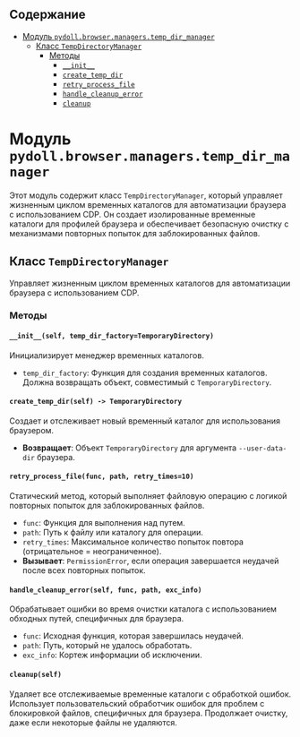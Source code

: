 ## Содержание

- [Модуль `pydoll.browser.managers.temp_dir_manager`](#модуль-pydollbrowsermanagerstemp_dir_manager)
  - [Класс `TempDirectoryManager`](#класс-tempdirectorymanager)
    - [Методы](#методы)
      - [`__init__`](#__init__self-temp_dir_factorytemporarydirectory)
      - [`create_temp_dir`](#create_temp_dirself---temporarydirectory)
      - [`retry_process_file`](#retry_process_filefunc-path-retry_times10)
      - [`handle_cleanup_error`](#handle_cleanup_errorself-func-path-exc_info)
      - [`cleanup`](#cleanupself)

# Модуль `pydoll.browser.managers.temp_dir_manager`

Этот модуль содержит класс `TempDirectoryManager`, который управляет жизненным циклом временных каталогов для автоматизации браузера с использованием CDP. Он создает изолированные временные каталоги для профилей браузера и обеспечивает безопасную очистку с механизмами повторных попыток для заблокированных файлов.

## Класс `TempDirectoryManager`

Управляет жизненным циклом временных каталогов для автоматизации браузера с использованием CDP.

### Методы

#### `__init__(self, temp_dir_factory=TemporaryDirectory)`

Инициализирует менеджер временных каталогов.

- `temp_dir_factory`: Функция для создания временных каталогов. Должна возвращать объект, совместимый с `TemporaryDirectory`.

#### `create_temp_dir(self) -> TemporaryDirectory`

Создает и отслеживает новый временный каталог для использования браузером.

- **Возвращает**: Объект `TemporaryDirectory` для аргумента `--user-data-dir` браузера.

#### `retry_process_file(func, path, retry_times=10)`

Статический метод, который выполняет файловую операцию с логикой повторных попыток для заблокированных файлов.

- `func`: Функция для выполнения над путем.
- `path`: Путь к файлу или каталогу для операции.
- `retry_times`: Максимальное количество попыток повтора (отрицательное = неограниченное).
- **Вызывает**: `PermissionError`, если операция завершается неудачей после всех повторных попыток.

#### `handle_cleanup_error(self, func, path, exc_info)`

Обрабатывает ошибки во время очистки каталога с использованием обходных путей, специфичных для браузера.

- `func`: Исходная функция, которая завершилась неудачей.
- `path`: Путь, который не удалось обработать.
- `exc_info`: Кортеж информации об исключении.

#### `cleanup(self)`

Удаляет все отслеживаемые временные каталоги с обработкой ошибок. Использует пользовательский обработчик ошибок для проблем с блокировкой файлов, специфичных для браузера. Продолжает очистку, даже если некоторые файлы не удаляются.